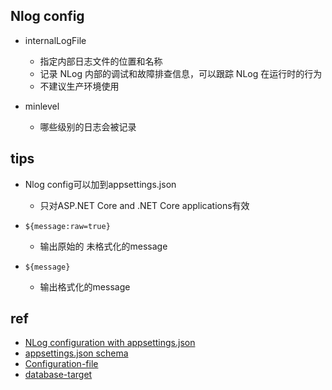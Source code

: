 

## Nlog config
+ internalLogFile
    + 指定内部日志文件的位置和名称
    + 记录 NLog 内部的调试和故障排查信息，可以跟踪 NLog 在运行时的行为
    + 不建议生产环境使用

+ minlevel
    + 哪些级别的日志会被记录

## tips
+ Nlog config可以加到appsettings.json
    + 只对ASP.NET Core and .NET Core applications有效


+ `${message:raw=true}` 
    + 输出原始的 未格式化的message

+ `${message}` 
    + 输出格式化的message

## ref
<!-- config -->
+ [NLog configuration with appsettings.json](https://github.com/NLog/NLog.Extensions.Logging/wiki/NLog-configuration-with-appsettings.json)
+ [appsettings.json schema](https://json.schemastore.org/appsettings.json)
+ [Configuration-file](https://github.com/nlog/NLog/wiki/Configuration-file)
+ [database-target](https://github.com/NLog/NLog/wiki/Database-target)